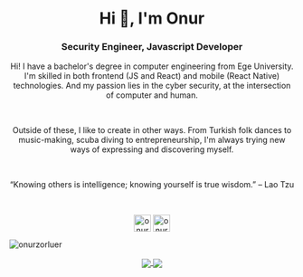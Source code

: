 <h1 align="center">Hi 👋, I'm Onur</h1>
<h3 align="center">Security Engineer, Javascript Developer</h3>
<p align="center">
Hi! I have a bachelor's degree in computer engineering from Ege University. I'm skilled in both frontend (JS and React) and mobile (React Native) technologies. And my passion lies in the cyber security, at the intersection of computer and human.
</p>
<br>
<p align="center">
Outside of these, I like to create in other ways. From Turkish folk dances to music-making, scuba diving to entrepreneurship, I'm always trying new ways of expressing and discovering myself.
</p>
<br>
<p align="center">
“Knowing others is intelligence; knowing yourself is true wisdom.” – Lao Tzu 
</p>
<br>
<p align="center">
<a href="https://twitter.com/onur_zorluer" target="blank"><img align="center" src="https://cdn.jsdelivr.net/npm/simple-icons@3.0.1/icons/twitter.svg" alt="onur_zorluer" height="30" width="30" /></a>
<a href="https://linkedin.com/in/onurzorluer" target="blank"><img align="center" src="https://cdn.jsdelivr.net/npm/simple-icons@3.0.1/icons/linkedin.svg" alt="onur_zorluer" height="30" width="30" /></a>
</p>

<p><img align="center" src="https://github-readme-stats.vercel.app/api?username=onurzorluer&show_icons=true&theme=nord" alt="onurzorluer" /></p>
<p align="center">
<a href="https://github.com/anuraghazra/github-readme-stats">
  <img align="center" src="https://github-readme-stats.vercel.app/api/pin/?username=onurzorluer&repo=react-image-file-resizer&theme=graywhite" />
</a>
<a href="https://github.com/anuraghazra/convoychat">
  <img align="center" src="https://github-readme-stats.vercel.app/api/pin/?username=onurzorluer&repo=exif-auto-rotate&theme=graywhite" />
</a>
  </p>

